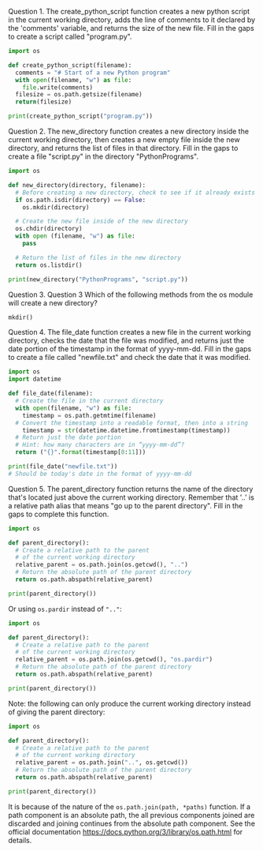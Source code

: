 Question 1. The create_python_script function creates a new python script in the current working directory, adds the line of comments to it declared  by the 'comments' variable, and returns the size of the new file. Fill in the gaps to create a script called "program.py".

```python
import os

def create_python_script(filename):
  comments = "# Start of a new Python program"
  with open(filename, "w") as file:
    file.write(comments)
  filesize = os.path.getsize(filename)
  return(filesize)

print(create_python_script("program.py"))
```

Question 2. The new_directory function creates a new directory inside the current working directory, then creates a new empty file inside the new directory, and returns the list of files in that directory. Fill in the gaps to create a file "script.py" in the directory "PythonPrograms". 

```python
import os

def new_directory(directory, filename):
  # Before creating a new directory, check to see if it already exists
  if os.path.isdir(directory) == False:
    os.mkdir(directory)

  # Create the new file inside of the new directory
  os.chdir(directory)
  with open (filename, "w") as file:
    pass

  # Return the list of files in the new directory
  return os.listdir()

print(new_directory("PythonPrograms", "script.py"))
```

Question 3. Question 3
Which of the following methods from the os module will create a new directory?

```python
mkdir()
```

Question 4. The file_date function creates a new file in the current working directory, checks the date that the file was modified, and returns just the date portion of the timestamp in the format of yyyy-mm-dd. Fill in the gaps to create a file called "newfile.txt" and check the date that it was modified.

```python
import os
import datetime

def file_date(filename):
  # Create the file in the current directory
  with open(filename, "w") as file:
    timestamp = os.path.getmtime(filename)
  # Convert the timestamp into a readable format, then into a string
    timestamp = str(datetime.datetime.fromtimestamp(timestamp))
  # Return just the date portion 
  # Hint: how many characters are in “yyyy-mm-dd”? 
  return ("{}".format(timestamp[0:11]))

print(file_date("newfile.txt")) 
# Should be today's date in the format of yyyy-mm-dd
```

Question 5. The parent_directory function returns the name of the directory that's located just above the current working directory. Remember that '..' is a relative path alias that means "go up to the parent directory". Fill in the gaps to complete this function.

```python
import os

def parent_directory():
  # Create a relative path to the parent 
  # of the current working directory 
  relative_parent = os.path.join(os.getcwd(), "..")
  # Return the absolute path of the parent directory
  return os.path.abspath(relative_parent)

print(parent_directory())
```

Or using `os.pardir` instead of `".."`:

```python
import os

def parent_directory():
  # Create a relative path to the parent 
  # of the current working directory 
  relative_parent = os.path.join(os.getcwd(), "os.pardir")
  # Return the absolute path of the parent directory
  return os.path.abspath(relative_parent)

print(parent_directory())
```

Note: the following can only produce the current working directory instead of giving the parent directory:

```python
import os

def parent_directory():
  # Create a relative path to the parent 
  # of the current working directory 
  relative_parent = os.path.join("..", os.getcwd())
  # Return the absolute path of the parent directory
  return os.path.abspath(relative_parent)

print(parent_directory())
```

It is because of the nature of the `os.path.join(path, *paths)` function. If a path component is an absolute path, the all previous components joined are discarded and joining continues from the absolute path component. See the official documentation  https://docs.python.org/3/library/os.path.html for details.

